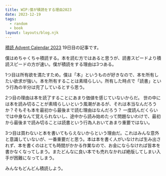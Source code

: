 ```yaml
---
title: WIP:僕が積読をする理由2023
date: 2023-12-19
tags:
  - random
  - book
layout: layouts/blog.njk
---
```


[積読 Advent Calendar 2023](https://adventar.org/calendars/8637) 19日目の記事です。

僕はめちゃくちゃ積読する。本を読む方ではあると思うが、読書スピードより積読スピードの方が速い。僕が積読をする理由は3つある。

1つ目は所有欲を満たすため。僕は「本」というものが好きなので、本を所有したい欲求が強い。本を所有することは素晴らしい。所有した時点で「読書」という行為の半分は完了しているとすら思う。

2つ目の理由は本を読了することにあまり価値を感じていないからだ。
世の中には本を読み切ることが素晴らしいという風潮があるが、それは本当なんだろうか？そもそも本を最初から最後まで読む理由はなんだろう？
一度読んだくらいでは中身なんて覚えられないし、途中から読み始めたって問題ないわけで、最初から最後まで読み切ることは読書という行為人おいてあまり重要ではない。

3つ目は買わないと本を書いてもらえないからという理由だ。これはみんな意外と意識していないが、一番重要だと思う。本は本を書く人がいなければ生み出されず、本を書くのはとても時間がかかる作業なので、お金にならなければ皆本を書かなくなってしまう。またどんなに良い本でも売れなかれば絶版してしまい入手が困難になってしまう。

みんなもどんどん積読しよう。
